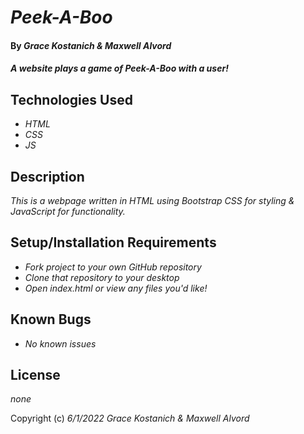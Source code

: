 # _Peek-A-Boo_

#### By _**Grace Kostanich & Maxwell Alvord**_

#### _A website plays a game of Peek-A-Boo with a user!_

## Technologies Used

* _HTML_
* _CSS_
* _JS_

## Description

_This is a webpage written in HTML using Bootstrap CSS for styling & JavaScript for functionality._

## Setup/Installation Requirements

* _Fork project to your own GitHub repository_ 
* _Clone that repository to your desktop_
* _Open index.html or view any files you'd like!_

## Known Bugs

* _No known issues_

## License

_none_

Copyright (c) _6/1/2022_ _Grace Kostanich & Maxwell Alvord_
